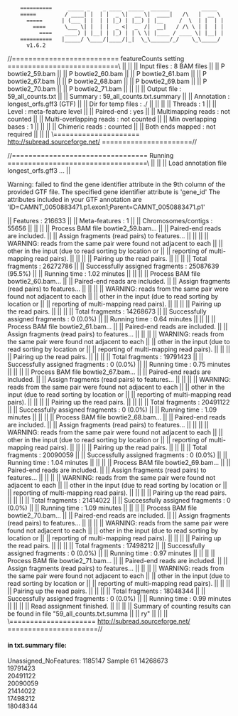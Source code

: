 
        ==========     _____ _    _ ____  _____  ______          _____  
        =====         / ____| |  | |  _ \|  __ \|  ____|   /\   |  __ \                                                                                                                                           
          =====      | (___ | |  | | |_) | |__) | |__     /  \  | |  | |                                                                                                                                          
            ====      \___ \| |  | |  _ <|  _  /|  __|   / /\ \ | |  | |                                                                                                                                          
              ====    ____) | |__| | |_) | | \ \| |____ / ____ \| |__| |                                                                                                                                          
        ==========   |_____/ \____/|____/|_|  \_\______/_/    \_\_____/                                                                                                                                           
          v1.6.2

//========================== featureCounts setting ===========================\\
||                                                                            ||
||             Input files : 8 BAM files                                      ||
||                           P bowtie2_59.bam                                 ||
||                           P bowtie2_60.bam                                 ||
||                           P bowtie2_61.bam                                 ||
||                           P bowtie2_67.bam                                 ||
||                           P bowtie2_68.bam                                 ||
||                           P bowtie2_69.bam                                 ||
||                           P bowtie2_70.bam                                 ||
||                           P bowtie2_71.bam                                 ||
||                                                                            ||
||             Output file : 59_all_counts.txt                                ||
||                 Summary : 59_all_counts.txt.summary                        ||
||              Annotation : longest_orfs.gff3 (GTF)                          ||
||      Dir for temp files : ./                                               ||
||                                                                            ||
||                 Threads : 1                                                ||
||                   Level : meta-feature level                               ||
||              Paired-end : yes                                              ||
||      Multimapping reads : not counted                                      ||
|| Multi-overlapping reads : not counted                                      ||
||   Min overlapping bases : 1                                                ||
||                                                                            ||
||          Chimeric reads : counted                                          ||
||        Both ends mapped : not required                                     ||
||                                                                            ||
\\===================== http://subread.sourceforge.net/ ======================//

//================================= Running ==================================\\
||                                                                            ||
|| Load annotation file longest_orfs.gff3 ...                                 ||

Warning: failed to find the gene identifier attribute in the 9th column of the provided GTF file.
The specified gene identifier attribute is 'gene_id' 
The attributes included in your GTF annotation are 'ID=CAMNT_0050883471.p1.exon1;Parent=CAMNT_0050883471.p1' 

||    Features : 216633                                                       ||
||    Meta-features : 1                                                       ||
||    Chromosomes/contigs : 55656                                             ||
||                                                                            ||
|| Process BAM file bowtie2_59.bam...                                         ||
||    Paired-end reads are included.                                          ||
||    Assign fragments (read pairs) to features...                            ||
||                                                                            ||
||    WARNING: reads from the same pair were found not adjacent to each       ||
||             other in the input (due to read sorting by location or         ||
||             reporting of multi-mapping read pairs).                        ||
||                                                                            ||
||    Pairing up the read pairs.                                              ||
||                                                                            ||
||    Total fragments : 26272786                                              ||
||    Successfully assigned fragments : 25087639 (95.5%)                      ||
||    Running time : 1.02 minutes                                             ||
||                                                                            ||
|| Process BAM file bowtie2_60.bam...                                         ||
||    Paired-end reads are included.                                          ||
||    Assign fragments (read pairs) to features...                            ||
||                                                                            ||
||    WARNING: reads from the same pair were found not adjacent to each       ||
||             other in the input (due to read sorting by location or         ||
||             reporting of multi-mapping read pairs).                        ||
||                                                                            ||
||    Pairing up the read pairs.                                              ||
||                                                                            ||
||    Total fragments : 14268673                                              ||
||    Successfully assigned fragments : 0 (0.0%)                              ||
||    Running time : 0.64 minutes                                             ||
||                                                                            ||
|| Process BAM file bowtie2_61.bam...                                         ||
||    Paired-end reads are included.                                          ||
||    Assign fragments (read pairs) to features...                            ||
||                                                                            ||
||    WARNING: reads from the same pair were found not adjacent to each       ||
||             other in the input (due to read sorting by location or         ||
||             reporting of multi-mapping read pairs).                        ||
||                                                                            ||
||    Pairing up the read pairs.                                              ||
||                                                                            ||
||    Total fragments : 19791423                                              ||
||    Successfully assigned fragments : 0 (0.0%)                              ||
||    Running time : 0.75 minutes                                             ||
||                                                                            ||
|| Process BAM file bowtie2_67.bam...                                         ||
||    Paired-end reads are included.                                          ||
||    Assign fragments (read pairs) to features...                            ||
||                                                                            ||
||    WARNING: reads from the same pair were found not adjacent to each       ||
||             other in the input (due to read sorting by location or         ||
||             reporting of multi-mapping read pairs).                        ||
||                                                                            ||
||    Pairing up the read pairs.                                              ||
||                                                                            ||
||    Total fragments : 20491122                                              ||
||    Successfully assigned fragments : 0 (0.0%)                              ||
||    Running time : 1.09 minutes                                             ||
||                                                                            ||
|| Process BAM file bowtie2_68.bam...                                         ||
||    Paired-end reads are included.                                          ||
||    Assign fragments (read pairs) to features...                            ||
||                                                                            ||
||    WARNING: reads from the same pair were found not adjacent to each       ||
||             other in the input (due to read sorting by location or         ||
||             reporting of multi-mapping read pairs).                        ||
||                                                                            ||
||    Pairing up the read pairs.                                              ||
||                                                                            ||
||    Total fragments : 20090059                                              ||
||    Successfully assigned fragments : 0 (0.0%)                              ||
||    Running time : 1.04 minutes                                             ||
||                                                                            ||
|| Process BAM file bowtie2_69.bam...                                         ||
||    Paired-end reads are included.                                          ||
||    Assign fragments (read pairs) to features...                            ||
||                                                                            ||
||    WARNING: reads from the same pair were found not adjacent to each       ||
||             other in the input (due to read sorting by location or         ||
||             reporting of multi-mapping read pairs).                        ||
||                                                                            ||
||    Pairing up the read pairs.                                              ||
||                                                                            ||
||    Total fragments : 21414022                                              ||
||    Successfully assigned fragments : 0 (0.0%)                              ||
||    Running time : 1.09 minutes                                             ||
||                                                                            ||
|| Process BAM file bowtie2_70.bam...                                         ||
||    Paired-end reads are included.                                          ||
||    Assign fragments (read pairs) to features...                            ||
||                                                                            ||
||    WARNING: reads from the same pair were found not adjacent to each       ||
||             other in the input (due to read sorting by location or         ||
||             reporting of multi-mapping read pairs).                        ||
||                                                                            ||
||    Pairing up the read pairs.                                              ||
||                                                                            ||
||    Total fragments : 17498212                                              ||
||    Successfully assigned fragments : 0 (0.0%)                              ||
||    Running time : 0.97 minutes                                             ||
||                                                                            ||
|| Process BAM file bowtie2_71.bam...                                         ||
||    Paired-end reads are included.                                          ||
||    Assign fragments (read pairs) to features...                            ||
||                                                                            ||
||    WARNING: reads from the same pair were found not adjacent to each       ||
||             other in the input (due to read sorting by location or         ||
||             reporting of multi-mapping read pairs).                        ||
||                                                                            ||
||    Pairing up the read pairs.                                              ||
||                                                                            ||
||    Total fragments : 18048344                                              ||
||    Successfully assigned fragments : 0 (0.0%)                              ||
||    Running time : 0.99 minutes                                             ||
||                                                                            ||
||                         Read assignment finished.                          ||
||                                                                            ||
|| Summary of counting results can be found in file "59_all_counts.txt.summa  ||
|| ry"                                                                        ||
||                                                                            ||
\\===================== http://subread.sourceforge.net/ ======================//

#### in txt.summary file:

Unassigned_NoFeatures:
1185147 Sample 61
14268673        
19791423        
20491122        
20090059        
21414022        
17498212        
18048344
